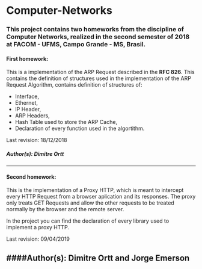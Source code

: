 # Computer-Networks

### This project contains two homeworks from the discipline of Computer Networks, realized in the second semester of 2018 at FACOM - UFMS, Campo Grande - MS, Brasil.
#### First homework:
This is a implementation of the ARP Request described in the **RFC 826**. This contains the definition of structures used in the implementation of the ARP Request Algorithm, contains definition of structures of:
- Interface,
- Ethernet, 
- IP Header, 
- ARP Headers,
- Hash Table used to store the ARP Cache, 
- Declaration of every function used in the algortithm.

Last revision: 18/12/2018
##### Author(s): Dimitre Ortt

---

#### Second homework:

This is the implementation of a Proxy HTTP, which is meant to intercept every HTTP Request from a browser aplication and its responses. The proxy only treats GET Requests and allow the other requests to be treated normally by the browser and the remote server. 

In the project you can find the declaration of every library used to implement a proxy HTTP.

Last revision: 09/04/2019

####Author(s): Dimitre Ortt and Jorge Emerson
---

